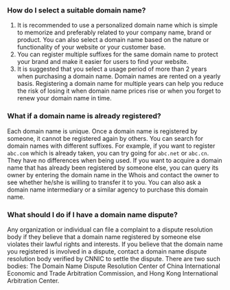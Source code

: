### How do I select a suitable domain name?
1. It is recommended to use a personalized domain name which is simple to memorize and preferably related to your company name, brand or product. You can also select a domain name based on the nature or functionality of your website or your customer base.
2. You can register multiple suffixes for the same domain name to protect your brand and make it easier for users to find your website.
3. It is suggested that you select a usage period of more than 2 years when purchasing a domain name. Domain names are rented on a yearly basis. Registering a domain name for multiple years can help you reduce the risk of losing it when domain name prices rise or when you forget to renew your domain name in time.

### What if a domain name is already registered?
Each domain name is unique. Once a domain name is registered by someone, it cannot be registered again by others. You can search for domain names with different suffixes. For example, if you want to register `abc.com` which is already taken, you can try going for `abc.net` or `abc.cn`. They have no differences when being used.
If you want to acquire a domain name that has already been registered by someone else, you can query its owner by entering the domain name in the Whois and contact the owner to see whether he/she is willing to transfer it to you. You can also ask a domain name intermediary or a similar agency to purchase this domain name.  

### What should I do if I have a domain name dispute?
Any organization or individual can file a complaint to a dispute resolution body if they believe that a domain name registered by someone else violates their lawful rights and interests.
If you believe that the domain name you registered is involved in a dispute, contact a domain name dispute resolution body verified by CNNIC to settle the dispute. There are two such bodies: The Domain Name Dispute Resolution Center of China International Economic and Trade Arbitration Commission, and Hong Kong International Arbitration Center.

